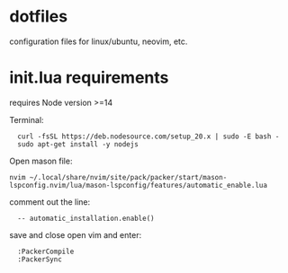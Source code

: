 # dotfiles
configuration files for linux/ubuntu, neovim, etc.


# init.lua requirements
requires Node version >=14
  
Terminal: 
  
      curl -fsSL https://deb.nodesource.com/setup_20.x | sudo -E bash -
      sudo apt-get install -y nodejs
Open mason file: 
  
    nvim ~/.local/share/nvim/site/pack/packer/start/mason-lspconfig.nvim/lua/mason-lspconfig/features/automatic_enable.lua
comment out the line:

      -- automatic_installation.enable()
save and close
open vim and enter: 
  
      :PackerCompile
      :PackerSync
